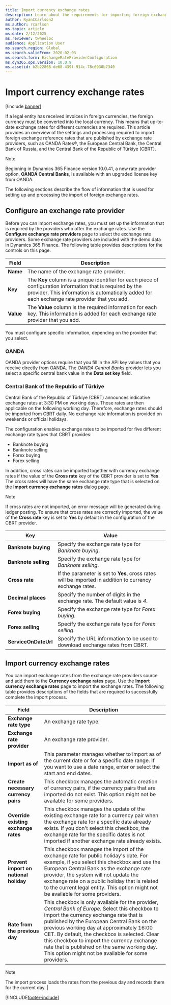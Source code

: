 ```yaml
---
title: Import currency exchange rates
description: Learn about the requirements for importing foreign exchange reference rates that are published by exchange rate providers.
author: RyanCCarlson2 
ms.author: rcarlson
ms.topic: article
ms.date: 2/12/2025
ms.reviewer: twheeloc
audience: Application User 
ms.search.region: Global
ms.search.validFrom: 2020-02-03
ms.search.form: ExchangeRateProviderConfiguration
ms.dyn365.ops.version: 10.0.9
ms.assetid: b2b22868-de68-439f-914c-78c6930b7340
---
```


# Import currency exchange rates

[!include [banner](../includes/banner.md)]

If a legal entity has received invoices in foreign currencies, the foreign currency must be converted into the local currency. This means that up-to-date exchange rates for different currencies are required. This article provides an overview of the settings and processing required to import foreign exchange reference rates that are published by exchange rate providers, such as OANDA Rates®, the European Central Bank, the Central Bank of Russia, and the Central Bank of the Republic of Türkiye (CBRT).

>[!NOTE]
>Beginning in Dynamics 365 Finance version 10.0.41, a new rate provider option, **OANDA Central Banks**, is available with an upgraded license key from OANDA. 

The following sections describe the flow of information that is used for setting up and processing the import of foreign exchange rates.

## Configure an exchange rate provider
Before you can import exchange rates, you must set up the information that is required by the providers who offer the exchange rates. Use the **Configure exchange rate providers** page to select the exchange rate providers. Some exchange rate providers are included with the demo data in Dynamics 365 Finance. The following table provides descriptions for the controls on this page. 

| Field | Description                   |
|-----------|-----------------------------------|
| **Name**  | The name of the exchange rate provider.                                                                                                          |
| **Key**   | The **Key** column is a unique identifier for each piece of configuration information that is required by the provider. This information is automatically added for each exchange rate provider that you add. |
| **Value** | The **Value** column is the required information for each key. This information is added for each exchange rate provider that you add. |

You must configure specific information, depending on the provider that you select.

### OANDA

OANDA provider options require that you fill in the API key values that you receive directly from OANDA. The *OANDA Central Banks* provider lets you select a specific central bank value in the **Data set key** field.

### Central Bank of the Republic of Türkiye

Central Bank of the Republic of Türkiye (CBRT) announces indicative exchange rates at 3:30 PM on working days. Those rates are then applicable on the following working day. Therefore, exchange rates should be imported from CBRT daily. No exchange rate information is provided on weekends or official holidays.

The configuration enables exchange rates to be imported for five different exchange rate types that CBRT provides:

- Banknote buying
- Banknote selling
- Forex buying
- Forex selling

In addition, cross rates can be imported together with currency exchange rates if the value of the **Cross rate** key of the CBRT provider is set to **Yes**. 
The cross rates will have the same exchange rate type that is selected on the **Import currency exchange rates** dialog page.

>[!NOTE]
>If cross rates are not imported, an error message will be generated during ledger posting. To ensure that cross rates are correctly imported, the value of the **Cross rate** key is set to **Yes** by default in the configuration of the CBRT provider.

| **Key** | **Value** |
| ------ | -------------------------------------------------------------------------------|                        
| **Banknote buying** | Specify the exchange rate type for *Banknote buying*. |
| **Banknote selling** | Specify the exchange rate type for *Banknote selling*. |
| **Cross rate** | If the parameter is set to **Yes**, cross rates will be imported in addition to currency exchange rates.|
| **Decimal places** | Specify the number of digits in the exchange rate. The default value is *4*. |
| **Forex buying** | Specify the exchange rate type for *Forex buying*. |
| **Forex selling** | Specify the exchange rate type for *Forex selling*. |
| **ServiceOnDateUrl** | Specify the URL information to be used to download exchange rates from CBRT. |


## Import currency exchange rates
You can import exchange rates from the exchange rate providers source and add them to the **Currency exchange rates** page. Use the **Import currency exchange rates** page to import the exchange rates. The following table provides descriptions of the fields that are required to successfully complete the import process.

| Field | Description                   |
|-----------|-----------------------------------|
| **Exchange rate type**                 | An exchange rate type.                                                                          |
| **Exchange rate provider**             | An exchange rate provider.                                                                                                             |
| **Import as of**                       | This parameter manages whether to import as of the current date or for a specific date range. If you want to use a date range, enter or select the start and end dates.  |
| **Create necessary currency pairs**    | This checkbox manages the automatic creation of currency pairs, if the currency pairs that are imported do not exist. This option might not be available for some providers.                |
| **Override existing exchange rates**   | This checkbox manages the update of the existing exchange rate for a currency pair when the exchange rate for a specific date already exists. If you don't select this checkbox, the exchange rate for the specific dates is not imported if another exchange rate already exists.                                                                                       |
| **Prevent import on national holiday** | This checkbox manages the import of the exchange rate for public holiday's date. For example, if you select this checkbox and use the European Central Bank as the exchange rate provider, the system will not update the exchange rate on a public holiday that is related to the current legal entity. This option might not be available for some providers. |
| **Rate from the previous day** | This checkbox is only available for the provider, *Central Bank of Europe*. Select this checkbox to import the currency exchange rate that is published by the European Central Bank on the previous working day at approximately 16:00 CET. By default, the checkbox is selected. Clear this checkbox to import the currency exchange rate that is published on the same working day. This option might not be available for some providers.  
>[!NOTE]
> The import process loads the rates from the previous day and records them for the current day. |


[!INCLUDE[footer-include](../../includes/footer-banner.md)]
